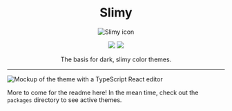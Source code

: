 <h1 align="center">Slimy</h1>
<div align="center">
	<img src="https://github.com/chancestrickland/slimy/raw/main/assets/icon.png" alt="Slimy icon" />
</div>
<p align="center">
	<a href="https://marketplace.visualstudio.com/items?itemName=chancestrickland.slimy-theme&ssr=false#review-details"><img src="https://vsmarketplacebadge.apphb.com/rating-star/chancestrickland.slimy-theme.svg?style=for-the-badge&colorA=ddc565&colorB=c0a84a"/></a> <a href="https://marketplace.visualstudio.com/items?itemName=chancestrickland.slimy-theme"><img src="https://vsmarketplacebadge.apphb.com/downloads-short/chancestrickland.slimy-theme.svg?style=for-the-badge&colorA=b8ca9c&colorB=9cb96c&label=DOWNLOADS"/></a>
</p>

<p align="center">The basis for dark, slimy color themes.</p>

<hr />

![Mockup of the theme with a TypeScript React editor](https://github.com/chancestrickland/slimy/raw/main/assets/screen.svg)

More to come for the readme here! In the mean time, check out the `packages` directory to see active themes.
